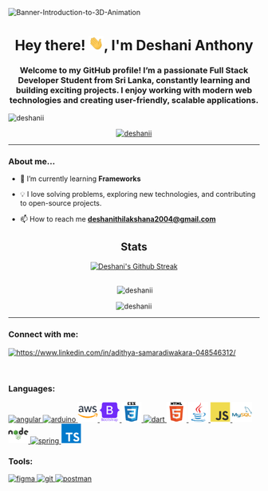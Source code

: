 ![Banner-Introduction-to-3D-Animation](https://github.com/user-attachments/assets/8af290bc-8e51-4c4d-a410-a9505bbd6554)

<h1 align="center">Hey there! <img src="https://raw.githubusercontent.com/ABSphreak/ABSphreak/master/gifs/Hi.gif" width="30px">, I'm Deshani Anthony</h1>
<h3 align="center">Welcome to my GitHub profile! I’m a passionate Full Stack Developer Student from Sri Lanka, constantly learning and building exciting projects. I enjoy working with modern web technologies and creating user-friendly, scalable applications.</h3>


<p align="left"> <img src="https://komarev.com/ghpvc/?username=deshanii&label=Profile%20views&color=0e75b6&style=flat" alt="deshanii" /> </p>

<p align="center"> <a href="https://github.com/ryo-ma/github-profile-trophy"><img src="https://github-profile-trophy.vercel.app/?username=deshanii&theme=darkhub" alt="deshanii" /></a> </p>

<hr>
 <h3>About me...</h3>
 
- 🌱 I’m currently learning **Frameworks**
- 💡 I love solving problems, exploring new technologies, and contributing to open-source projects.

- 📫 How to reach me **deshanithilakshana2004@gmail.com**

  
 <h2 align="center"> Stats </h2>
  <div align="center">
  <a href="https://github.com/anuraghazra/github-readme-stats">
    <img alt="Deshani's Github Streak" src="https://github-readme-streak-stats.herokuapp.com/?user=deshanii&theme=neon" height="192px"/>
  </a>
   <br>
   <br>
   <p>&nbsp;<img align="ceneter" src="https://github-readme-stats.vercel.app/api?username=deshanii&show_icons=true&locale=en&theme=neon" alt="deshanii" /></p>
      
   <p><img align="center" src="https://github-readme-stats.vercel.app/api/top-langs?username=deshanii&show_icons=true&locale=en&layout=compact&theme=neon" alt="deshanii" /></p>
  
  </div>
<hr>

</div>

<h3 align="left">Connect with me:</h3>
<p align="left">
<a href="https://www.linkedin.com/in/deshani-thilakshana-anthony-1ab172311/" target="blank"><img align="center" src="https://raw.githubusercontent.com/rahuldkjain/github-profile-readme-generator/master/src/images/icons/Social/linked-in-alt.svg" alt="https://www.linkedin.com/in/adithya-samaradiwakara-048546312/" height="30" width="40" /></a>
</p>
<br>

<h3 align="left">Languages:</h3>
<p align="left"> <a href="https://angular.io" target="_blank" rel="noreferrer"> <img src="https://angular.io/assets/images/logos/angular/angular.svg" alt="angular" width="40" height="40"/> </a> <a href="https://www.arduino.cc/" target="_blank" rel="noreferrer"> <img src="https://cdn.worldvectorlogo.com/logos/arduino-1.svg" alt="arduino" width="40" height="40"/> </a> <a href="https://aws.amazon.com" target="_blank" rel="noreferrer"> <img src="https://raw.githubusercontent.com/devicons/devicon/master/icons/amazonwebservices/amazonwebservices-original-wordmark.svg" alt="aws" width="40" height="40"/> </a> <a href="https://getbootstrap.com" target="_blank" rel="noreferrer"> <img src="https://raw.githubusercontent.com/devicons/devicon/master/icons/bootstrap/bootstrap-plain-wordmark.svg" alt="bootstrap" width="40" height="40"/> </a> <a href="https://www.w3schools.com/css/" target="_blank" rel="noreferrer"> <img src="https://raw.githubusercontent.com/devicons/devicon/master/icons/css3/css3-original-wordmark.svg" alt="css3" width="40" height="40"/> </a> <a href="https://dart.dev" target="_blank" rel="noreferrer"> <img src="https://www.vectorlogo.zone/logos/dartlang/dartlang-icon.svg" alt="dart" width="40" height="40"/> </a><a href="https://www.w3.org/html/" target="_blank" rel="noreferrer"> <img src="https://raw.githubusercontent.com/devicons/devicon/master/icons/html5/html5-original-wordmark.svg" alt="html5" width="40" height="40"/> </a> <a href="https://www.java.com" target="_blank" rel="noreferrer"> <img src="https://raw.githubusercontent.com/devicons/devicon/master/icons/java/java-original.svg" alt="java" width="40" height="40"/> </a> <a href="https://developer.mozilla.org/en-US/docs/Web/JavaScript" target="_blank" rel="noreferrer"> <img src="https://raw.githubusercontent.com/devicons/devicon/master/icons/javascript/javascript-original.svg" alt="javascript" width="40" height="40"/> </a> <a href="https://www.mysql.com/" target="_blank" rel="noreferrer"> <img src="https://raw.githubusercontent.com/devicons/devicon/master/icons/mysql/mysql-original-wordmark.svg" alt="mysql" width="40" height="40"/> </a> <a href="https://nodejs.org" target="_blank" rel="noreferrer"> <img src="https://raw.githubusercontent.com/devicons/devicon/master/icons/nodejs/nodejs-original-wordmark.svg" alt="nodejs" width="40" height="40"/> </a> <a href="https://spring.io/" target="_blank" rel="noreferrer"> <img src="https://www.vectorlogo.zone/logos/springio/springio-icon.svg" alt="spring" width="40" height="40"/> </a> <a href="https://www.typescriptlang.org/" target="_blank" rel="noreferrer"> <img src="https://raw.githubusercontent.com/devicons/devicon/master/icons/typescript/typescript-original.svg" alt="typescript" width="40" height="40"/> </a> </p>

<h3 align="left">Tools:</h3>
<p align="left"><a href="https://www.figma.com/" target="_blank" rel="noreferrer"> <img src="https://www.vectorlogo.zone/logos/figma/figma-icon.svg" alt="figma" width="40" height="40"/> </a><a href="https://git-scm.com/" target="_blank" rel="noreferrer"> <img src="https://www.vectorlogo.zone/logos/git-scm/git-scm-icon.svg" alt="git" width="40" height="40"/> </a> <a href="https://postman.com" target="_blank" rel="noreferrer"> <img src="https://www.vectorlogo.zone/logos/getpostman/getpostman-icon.svg" alt="postman" width="40" height="40"/> </a> </p>
